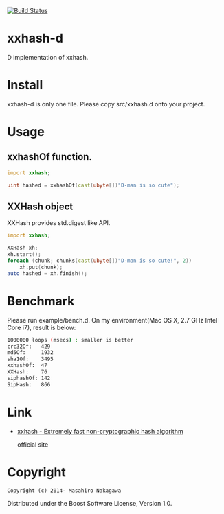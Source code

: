 [![Build Status](https://travis-ci.org/repeatedly/xxhash-d.png)](https://travis-ci.org/repeatedly/xxhash-d)

# xxhash-d

D implementation of xxhash.

# Install

xxhash-d is only one file. Please copy src/xxhash.d onto your project.

# Usage

## xxhashOf function.

```d
import xxhash;

uint hashed = xxhashOf(cast(ubyte[])"D-man is so cute");
```

## XXHash object

XXHash provides std.digest like API.

```d
import xxhash;

XXHash xh;
xh.start();
foreach (chunk; chunks(cast(ubyte[])"D-man is so cute!", 2))
    xh.put(chunk);
auto hashed = xh.finish();
```

# Benchmark

Please run example/bench.d. On my environment(Mac OS X, 2.7 GHz Intel Core i7), result is below:

```sh
1000000 loops (msecs) : smaller is better
crc32Of:   429
md5Of:     1932
sha1Of:    3495
xxhashOf:  47
XXHash:    76
siphashOf: 142
SipHash:   866
```

# Link

* [xxhash - Extremely fast non-cryptographic hash algorithm](https://github.com/Cyan4973/xxHash)

  official site

# Copyright

    Copyright (c) 2014- Masahiro Nakagawa

Distributed under the Boost Software License, Version 1.0.
